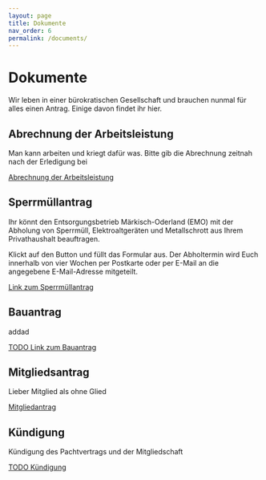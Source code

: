 ```yaml
---
layout: page
title: Dokumente
nav_order: 6
permalink: /documents/
---
```

# Dokumente

Wir leben in einer bürokratischen Gesellschaft und brauchen nunmal für alles einen Antrag.
Einige davon findet ihr hier.

## Abrechnung der Arbeitsleistung

Man kann arbeiten und kriegt dafür was. Bitte gib die Abrechnung zeitnah nach der Erledigung bei

<a target="_blank" href="/pdf/Arbeitsleistungen.pdf">
  Abrechnung der Arbeitsleistung
</a>


## Sperrmüllantrag

Ihr könnt den Entsorgungsbetrieb Märkisch-Oderland (EMO) mit der Abholung von Sperrmüll, Elektroaltgeräten und Metallschrott aus Ihrem Privathaushalt beauftragen.

Klickt auf den Button und füllt das Formular aus. Der Abholtermin wird Euch innerhalb von vier Wochen per Postkarte oder per E-Mail an die angegebene E-Mail-Adresse mitgeteilt.

[Link zum Sperrmüllantrag](https://www.entsorgungsbetrieb-mol.de/de/anmeldungformular_sperrmuell.html)

## Bauantrag

addad

[TODO Link zum Bauantrag](#)

## Mitgliedsantrag

Lieber Mitglied als ohne Glied

[Mitgliedantrag](../assets/pdf/Mitgliedsantrag.pdf)

## Kündigung
Kündigung des Pachtvertrags und der Mitgliedschaft

[TODO Kündigung](#)
